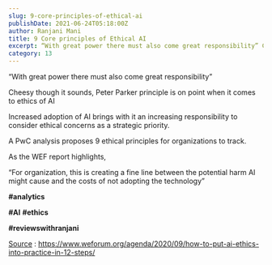 ```yaml
---
slug: 9-core-principles-of-ethical-ai
publishDate: 2021-06-24T05:18:00Z
author: Ranjani Mani
title: 9 Core principles of Ethical AI 
excerpt: “With great power there must also come great responsibility” Cheesy though it sounds, Peter Parker principle is on point when it comes to ethics of AI Increased adoption of AI brings with it an increasing responsibility to consider ethical concerns as a strategic priority. A PwC analysis proposes 9 ethical principles for organizations to track. As the  ... 
category: 13
---
```


“With great power there must also come great responsibility”

Cheesy though it sounds, Peter Parker principle is on point when it comes to ethics of AI

Increased adoption of AI brings with it an increasing responsibility to consider ethical concerns as a strategic priority.

A PwC analysis proposes 9 ethical principles for organizations to track.

As the WEF report highlights,

“For organization, this is creating a fine line between the potential harm AI might cause and the costs of not adopting the technology”

**#analytics**

**#AI** **#ethics**

**#reviewswithranjani**

[Source](https://www.weforum.org/agenda/2020/09/how-to-put-ai-ethics-into-practice-in-12-steps/) : https://www.weforum.org/agenda/2020/09/how-to-put-ai-ethics-into-practice-in-12-steps/